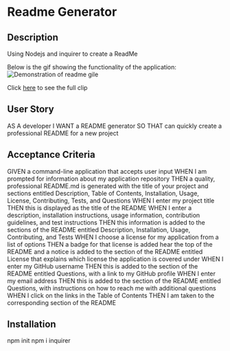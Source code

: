 #
  <h1> Readme Generator </h1>

 ## Description
 Using Nodejs and inquirer to create a ReadMe

 Below is the gif showing the functionality of the application:
 ![Demonstration of readme gile](clip/gif.gif)


 Click [here](clip/readme.webm) to see the full clip 

## User Story
AS A developer
I WANT a README generator
SO THAT can quickly create a professional README for a new project

## Acceptance Criteria
GIVEN a command-line application that accepts user input
WHEN I am prompted for information about my application repository
THEN a quality, professional README.md is generated with the title of your project and sections entitled Description, Table of Contents, Installation, Usage, License, Contributing, Tests, and Questions
WHEN I enter my project title
THEN this is displayed as the title of the README
WHEN I enter a description, installation instructions, usage information, contribution guidelines, and test instructions
THEN this information is added to the sections of the README entitled Description, Installation, Usage, Contributing, and Tests
WHEN I choose a license for my application from a list of options
THEN a badge for that license is added hear the top of the README and a notice is added to the section of the README entitled License that explains which license the application is covered under
WHEN I enter my GitHub username
THEN this is added to the section of the README entitled Questions, with a link to my GitHub profile
WHEN I enter my email address
THEN this is added to the section of the README entitled Questions, with instructions on how to reach me with additional questions
WHEN I click on the links in the Table of Contents
THEN I am taken to the corresponding section of the README
 
## Installation 
  npm init
  npm i inquirer
  


